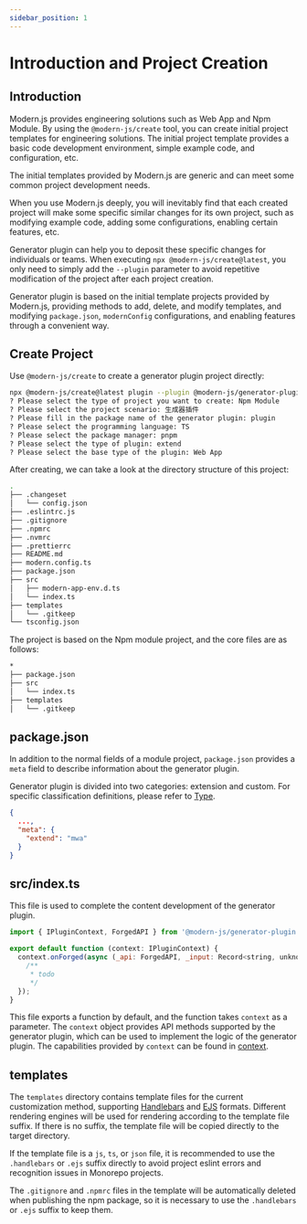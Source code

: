 ```yaml
---
sidebar_position: 1
---
```


# Introduction and Project Creation

## Introduction

Modern.js provides engineering solutions such as Web App and Npm Module. By using the `@modern-js/create` tool, you can create initial project templates for engineering solutions. The initial project template provides a basic code development environment, simple example code, and configuration, etc.

The initial templates provided by Modern.js are generic and can meet some common project development needs.

When you use Modern.js deeply, you will inevitably find that each created project will make some specific similar changes for its own project, such as modifying example code, adding some configurations, enabling certain features, etc.

Generator plugin can help you to deposit these specific changes for individuals or teams. When executing `npx @modern-js/create@latest`, you only need to simply add the `--plugin` parameter to avoid repetitive modification of the project after each project creation.

Generator plugin is based on the initial template projects provided by Modern.js, providing methods to add, delete, and modify templates, and modifying `package.json`, `modernConfig` configurations, and enabling features through a convenient way.

## Create Project

Use `@modern-js/create` to create a generator plugin project directly:

```bash
npx @modern-js/create@latest plugin --plugin @modern-js/generator-plugin-plugin
? Please select the type of project you want to create: Npm Module
? Please select the project scenario: 生成器插件
? Please fill in the package name of the generator plugin: plugin
? Please select the programming language: TS
? Please select the package manager: pnpm
? Please select the type of plugin: extend
? Please select the base type of the plugin: Web App
```

After creating, we can take a look at the directory structure of this project:

```bash
.
├── .changeset
│   └── config.json
├── .eslintrc.js
├── .gitignore
├── .npmrc
├── .nvmrc
├── .prettierrc
├── README.md
├── modern.config.ts
├── package.json
├── src
│   ├── modern-app-env.d.ts
│   └── index.ts
├── templates
│   └── .gitkeep
└── tsconfig.json
```

The project is based on the Npm module project, and the core files are as follows:

```bash
*
├── package.json
├── src
│   └── index.ts
├── templates
│   └── .gitkeep
```

## package.json

In addition to the normal fields of a module project, `package.json` provides a `meta` field to describe information about the generator plugin.

Generator plugin is divided into two categories: extension and custom. For specific classification definitions, please refer to [Type](/guides/topic-detail/generator/plugin/category).

```json title="package.json"
{
  ...,
  "meta": {
    "extend": "mwa"
  }
}
```

## src/index.ts

This file is used to complete the content development of the generator plugin.

```js
import { IPluginContext, ForgedAPI } from '@modern-js/generator-plugin';

export default function (context: IPluginContext) {
  context.onForged(async (_api: ForgedAPI, _input: Record<string, unknown>) => {
    /**
     * todo
     */
  });
}
```

This file exports a function by default, and the function takes `context` as a parameter. The `context` object provides API methods supported by the generator plugin, which can be used to implement the logic of the generator plugin. The capabilities provided by `context` can be found in [context](/guides/topic-detail/generator/plugin/context).

## templates

The `templates` directory contains template files for the current customization method, supporting [Handlebars](https://handlebarsjs.com/) and [EJS](https://ejs.co/) formats. Different rendering engines will be used for rendering according to the template file suffix. If there is no suffix, the template file will be copied directly to the target directory.

If the template file is a `js`, `ts`, or `json` file, it is recommended to use the `.handlebars` or `.ejs` suffix directly to avoid project eslint errors and recognition issues in Monorepo projects.

The `.gitignore` and `.npmrc` files in the template will be automatically deleted when publishing the npm package, so it is necessary to use the `.handlebars` or `.ejs` suffix to keep them.
